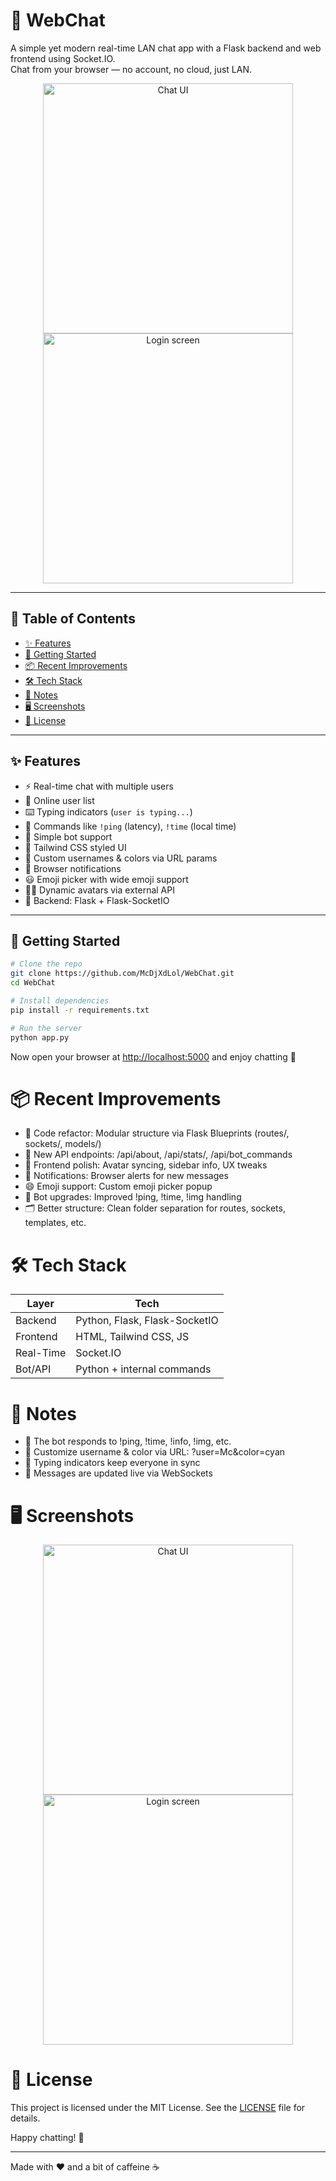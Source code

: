 # 💬 WebChat

A simple yet modern real-time LAN chat app with a Flask backend and web frontend using Socket.IO.  
Chat from your browser — no account, no cloud, just LAN.

<p align="center">
  <img src="https://github.com/user-attachments/assets/5a131e4a-6fc9-480d-a83b-62b8cbbcda8f" alt="Chat UI" width="400"/>
  <img src="https://github.com/user-attachments/assets/aec578ac-958f-41a1-a93a-d3721a0333c6" alt="Login screen" width="400"/>
</p>

---

## 🧭 Table of Contents

- [✨ Features](#-features)
- [🚀 Getting Started](#-getting-started)
- [📦 Recent Improvements](#-recent-improvements)
- [🛠 Tech Stack](#-tech-stack)
- [📝 Notes](#-notes)
- [🖥 Screenshots](#-screenshots)
- [📄 License](#-license)

---

## ✨ Features

- ⚡ Real-time chat with multiple users
- 🙋 Online user list
- ⌨️ Typing indicators (`user is typing...`)
- 💬 Commands like `!ping` (latency), `!time` (local time)
- 🤖 Simple bot support
- 🎨 Tailwind CSS styled UI
- 🌈 Custom usernames & colors via URL params
- 🔔 Browser notifications
- 😃 Emoji picker with wide emoji support
- 🧑‍🎨 Dynamic avatars via external API
- 🧠 Backend: Flask + Flask-SocketIO

---

## 🚀 Getting Started

```bash
# Clone the repo
git clone https://github.com/McDjXdLol/WebChat.git
cd WebChat

# Install dependencies
pip install -r requirements.txt

# Run the server
python app.py
```
Now open your browser at [http://localhost:5000](http://localhost:5000) and enjoy chatting 🎉

# 📦 Recent Improvements
- 📂 Code refactor: Modular structure via Flask Blueprints (routes/, sockets/, models/)
- 📡 New API endpoints: /api/about, /api/stats/, /api/bot_commands
- 🎨 Frontend polish: Avatar syncing, sidebar info, UX tweaks
- 🔔 Notifications: Browser alerts for new messages
- 😄 Emoji support: Custom emoji picker popup
- 🤖 Bot upgrades: Improved !ping, !time, !img handling
- 🗂 Better structure: Clean folder separation for routes, sockets, templates, etc.

# 🛠 Tech Stack
| Layer     | Tech                          |
| --------- | ----------------------------- |
| Backend   | Python, Flask, Flask-SocketIO |
| Frontend  | HTML, Tailwind CSS, JS        |
| Real-Time | Socket.IO                     |
| Bot/API   | Python + internal commands    |


# 📝 Notes
- 🧠 The bot responds to !ping, !time, !info, !img, etc.
- 🎨 Customize username & color via URL: ?user=Mc&color=cyan
- 💬 Typing indicators keep everyone in sync
- 🔄 Messages are updated live via WebSockets

# 🖥 Screenshots
<p align="center"> <img src="https://github.com/user-attachments/assets/5a131e4a-6fc9-480d-a83b-62b8cbbcda8f" alt="Chat UI" width="400"/> <img src="https://github.com/user-attachments/assets/aec578ac-958f-41a1-a93a-d3721a0333c6" alt="Login screen" width="400"/> </p>

# 📄 License
This project is licensed under the MIT License.
See the [LICENSE](LICENSE) file for details.

Happy chatting! 🚀

---

Made with ❤️ and a bit of caffeine ☕
